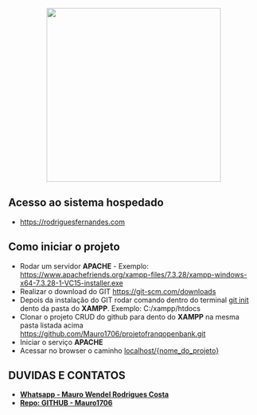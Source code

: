 <p align="center"><a href="https://www.franq.com.br/" target="_blank"><img src="https://res-3.cloudinary.com/crunchbase-production/image/upload/c_lpad,h_256,w_256,f_auto,q_auto:eco/hxsfzqmggi6onix2nkp9" width="350"></a></p>

## Acesso ao sistema hospedado

- https://rodriguesfernandes.com

## Como iniciar o projeto

- Rodar um servidor <b>APACHE</b> - Exemplo: https://www.apachefriends.org/xampp-files/7.3.28/xampp-windows-x64-7.3.28-1-VC15-installer.exe
- Realizar o download do GIT https://git-scm.com/downloads
- Depois da instalação do GIT rodar comando dentro do terminal <u>git init</u> dento da pasta do <b>XAMPP</b>. Exemplo: C:/xampp/htdocs
- Clonar o projeto CRUD do github para dento do <b>XAMPP</b> na mesma pasta listada acima
https://github.com/Mauro1706/projetofranqopenbank.git
- Iniciar o serviço <b>APACHE</b>
- Acessar no browser o caminho <u>localhost/{nome_do_projeto}</u>

## DUVIDAS E CONTATOS
- **[Whatsapp - Mauro Wendel Rodrigues Costa ](https://api.whatsapp.com/send?phone=5561983486393)**
- **[Repo: GITHUB - Mauro1706 ](https://github.com/Mauro1706)**


